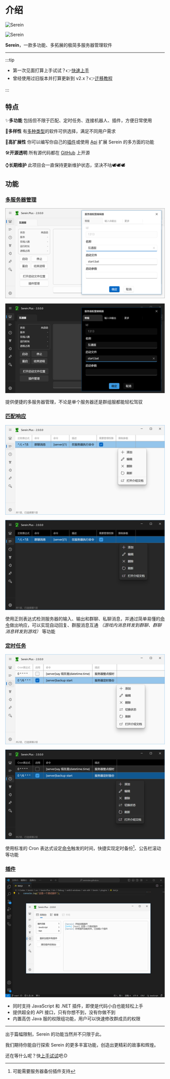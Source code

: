# 介绍

![Serein](https://socialify.git.ci/SereinDev/Serein/image?font=KoHo&forks=1&issues=1&language=1&logo=data%3Aimage%2Fpng%3Bbase64%2CiVBORw0KGgoAAAANSUhEUgAAAgAAAAIABAMAAAAGVsnJAAAABGdBTUEAALGPC%2FxhBQAAACBjSFJNAAB6JgAAgIQAAPoAAACA6AAAdTAAAOpgAAA6mAAAF3CculE8AAAAJFBMVEUAAABLzDoklCEAAAA8tSxCxTEYTREHNQMIPQMBIwACLgH%2F%2F%2F9EIbNrAAAAAXRSTlMAQObYZgAAAAFiS0dECx%2FXxMAAAAAHdElNRQfoBAUCJBr7k6kPAAACqElEQVR42u3cQRXCMBBF0ViohVqIBSxgAQtYqAUsoJJNt5yZHqalhPvWk8W%2FAtJasunLzRtr1QEAAAAAAAAAAAAAAAAAAAAAAAAAAAAAAAAAAAAAAAAAAAAAAAAAAAAAAAAAAAAAAAAAAAAAAAAAAAAAAAAAAAAAAAAAAAADAvSgaNDW9wAAAAAAAAAAAAAAAAAAAAAAAAAAAAAAAAAAAAAAAAAAAAAAAAAAAAAAAAAAAAAAAAAAAAAAAAAAAAAAAAAAAAAAAAAAAACAeoDqgcP9IAEAAAAAAAAAAAAAAAAAAAAAAAAAAAAAAAAAAAAAAAAAAAAMCNA%2FDAAAAAAAAAAAAAAAAAAAAAAAAAAAAAAAAAAAAAAAAAAAAAAAAAAAAAAAAAAAAAAAAAAAAAAAAAAAAAAAAAAAAAAAAAAAAABwPoDqewAAAAAAAAAAAAAAAAAAAAAAAAAAAAAAAAAAAAAAAAAAAADA%2FgBR88G1swUAAAAAAAAAAAAAAAAAAAD8IcClOAAAAAAAAAAAAAAAAAAAAAAAAAAAAAAAAAAAAAAAAAAAAAAAAAAAAAAAAAAAAAAAAAAAAAAAAAAAAAAAAAAAAAAAAAAAAAAAAAAAAAAAAAAAAAAAAAAAAAAAAAAAAAAAAAAAAAAAAAAAAAAAAAAAAAAAAAAAAAAAAAAAAABA3DXZlCwaeAs6HAgAAAAAAAAAAAAAAAAAAAAAAAAAAAAAAAAAAAAAAAAAAAAAAAAAAAAAAAAAAAAAAAAAAAAAAAAAAAAAAAAAAAAAAAAAAAAAAAAAAAAAAAAAAAAAAAAAAAAAAAAAAAAAAAAAAAAAAAAAAAD4AYB7siXZY%2B3dgB70XAMAAAAAAAAAAAAAAAAAAAAAAAAAAAAAAAAAAAAAAAAAAAAAhL0AiB0RKxum4ykAAAAldEVYdGRhdGU6Y3JlYXRlADIwMjQtMDQtMDVUMDI6MzY6MjQrMDA6MDCBxqVlAAAAJXRFWHRkYXRlOm1vZGlmeQAyMDI0LTA0LTA1VDAyOjM2OjI0KzAwOjAw8Jsd2QAAAABJRU5ErkJggg%3D%3D&name=1&owner=1&pattern=Circuit%20Board&pulls=1&stargazers=1#light)

![Serein](https://socialify.git.ci/SereinDev/Serein/image?font=KoHo&forks=1&issues=1&language=1&logo=data%3Aimage%2Fpng%3Bbase64%2CiVBORw0KGgoAAAANSUhEUgAAAgAAAAIABAMAAAAGVsnJAAAABGdBTUEAALGPC%2FxhBQAAACBjSFJNAAB6JgAAgIQAAPoAAACA6AAAdTAAAOpgAAA6mAAAF3CculE8AAAAJFBMVEUAAABLzDoklCEAAAA8tSxCxTEYTREHNQMIPQMBIwACLgH%2F%2F%2F9EIbNrAAAAAXRSTlMAQObYZgAAAAFiS0dECx%2FXxMAAAAAHdElNRQfoBAUCJBr7k6kPAAACqElEQVR42u3cQRXCMBBF0ViohVqIBSxgAQtYqAUsoJJNt5yZHqalhPvWk8W%2FAtJasunLzRtr1QEAAAAAAAAAAAAAAAAAAAAAAAAAAAAAAAAAAAAAAAAAAAAAAAAAAAAAAAAAAAAAAAAAAAAAAAAAAAAAAAAAAAAAAAAAAAADAvSgaNDW9wAAAAAAAAAAAAAAAAAAAAAAAAAAAAAAAAAAAAAAAAAAAAAAAAAAAAAAAAAAAAAAAAAAAAAAAAAAAAAAAAAAAAAAAAAAAACAeoDqgcP9IAEAAAAAAAAAAAAAAAAAAAAAAAAAAAAAAAAAAAAAAAAAAAAMCNA%2FDAAAAAAAAAAAAAAAAAAAAAAAAAAAAAAAAAAAAAAAAAAAAAAAAAAAAAAAAAAAAAAAAAAAAAAAAAAAAAAAAAAAAAAAAAAAAABwPoDqewAAAAAAAAAAAAAAAAAAAAAAAAAAAAAAAAAAAAAAAAAAAADA%2FgBR88G1swUAAAAAAAAAAAAAAAAAAAD8IcClOAAAAAAAAAAAAAAAAAAAAAAAAAAAAAAAAAAAAAAAAAAAAAAAAAAAAAAAAAAAAAAAAAAAAAAAAAAAAAAAAAAAAAAAAAAAAAAAAAAAAAAAAAAAAAAAAAAAAAAAAAAAAAAAAAAAAAAAAAAAAAAAAAAAAAAAAAAAAAAAAAAAAABA3DXZlCwaeAs6HAgAAAAAAAAAAAAAAAAAAAAAAAAAAAAAAAAAAAAAAAAAAAAAAAAAAAAAAAAAAAAAAAAAAAAAAAAAAAAAAAAAAAAAAAAAAAAAAAAAAAAAAAAAAAAAAAAAAAAAAAAAAAAAAAAAAAAAAAAAAAD4AYB7siXZY%2B3dgB70XAMAAAAAAAAAAAAAAAAAAAAAAAAAAAAAAAAAAAAAAAAAAAAAhL0AiB0RKxum4ykAAAAldEVYdGRhdGU6Y3JlYXRlADIwMjQtMDQtMDVUMDI6MzY6MjQrMDA6MDCBxqVlAAAAJXRFWHRkYXRlOm1vZGlmeQAyMDI0LTA0LTA1VDAyOjM2OjI0KzAwOjAw8Jsd2QAAAABJRU5ErkJggg%3D%3D&name=1&owner=1&pattern=Circuit%20Board&pulls=1&stargazers=1&theme=Dark#dark)

**Serein**，一款多功能、多拓展的极简多服务器管理软件

---

:::tip

- 第一次见面打算上手试试？👉[快速上手](./tutorial/rookie/get_started)
- 曾经使用过旧版本并打算更新到 v2.x？👉[迁移教程](./tutorial/migration/from_v1)

:::

## 特点

✨**多功能** 包括但不限于匹配、定时任务、连接机器人、插件，方便日常使用

🎨**多样性** 有[多种类型](./tutorial/rookie/choose)的软件可供选择，满足不同用户需求

🧩**高扩展性** 你可以编写你自己的[插件](./guidance/plugins)或使用 [Api](./development/webapi/) 扩展 Serein 的多方面的功能

🛠**开源透明** 所有源代码都在 [GitHub](https://github.com/SereinDev) 上开源

⌚**长期维护** 此项目会一直保持更新维护状态，坚决不咕~~🕊🕊🕊~~

## 功能

### [多服务器管理](./guidance/servers)

![服务器管理](./guidance/servers.png#light)

![服务器管理](./guidance/servers_dark.png#dark)

提供便捷的多服务器管理，不论是单个服务器还是群组服都能轻松驾驭

### [匹配响应](./guidance/match)

![匹配](./guidance/match.png#light)

![匹配](./guidance/match_dark.png#dark)

使用正则表达式检测服务器的输入、输出和群聊、私聊消息，并通过简单易懂的[命令](./guidance/command)做出响应，可以实现自动回复、群服消息互通 *（游戏内消息转发到群聊、群聊消息转发到游戏）* 等功能

### [定时任务](./guidance/schedule)

![定时任务](./guidance/schedule.png#light)

![定时任务](./guidance/schedule_dark.png#dark)

使用标准的 Cron 表达式设定[命令](./guidance/command)触发的时间，快捷实现定时备份[^1]、公告栏滚动等功能

### [插件](./guidance/plugins)

![插件](./guidance/plugins.png)

- 同时支持 JavaScript 和 .NET 插件，即使是代码小白也能轻松上手
- 提供超全的 API 接口，只有你想不到，没有你做不到
- 内置高仿 Java 服的权限组功能，用户可以快速修改群成员的权限

---

出于篇幅限制，Serein 的功能当然并不只限于此。

我们期待你能自行探索 Serein 的更多丰富功能，创造出更精彩的故事和辉煌。

还在等什么呢？快[上手试试](./tutorial/rookie/get_started)吧:D

[^1]: 可能需要服务器备份插件支持
